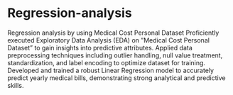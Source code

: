 # Regression-analysis
Regression analysis by using Medical Cost Personal Dataset
Proficiently executed Exploratory Data Analysis (EDA) on ”Medical Cost Personal Dataset” to gain insights into predictive attributes.
Applied data preprocessing techniques including outlier handling, null value treatment, standardization, and label encoding to optimize dataset for training.
Developed and trained a robust Linear Regression model to accurately predict yearly medical bills, demonstrating strong analytical and predictive skills.
